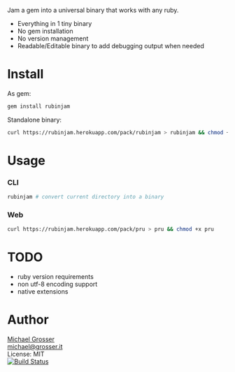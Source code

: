 Jam a gem into a universal binary that works with any ruby.

 - Everything in 1 tiny binary
 - No gem installation
 - No version management
 - Readable/Editable binary to add debugging output when needed

Install
=======

As gem:

```Bash
gem install rubinjam
```

Standalone binary:

```Bash
curl https://rubinjam.herokuapp.com/pack/rubinjam > rubinjam && chmod +x rubinjam
```

Usage
=====

### CLI

```Bash
rubinjam # convert current directory into a binary
```

### Web

```Bash
curl https://rubinjam.herokuapp.com/pack/pru > pru && chmod +x pru
```

TODO
====
 - ruby version requirements
 - non utf-8 encoding support
 - native extensions

Author
======
[Michael Grosser](http://grosser.it)<br/>
michael@grosser.it<br/>
License: MIT<br/>
[![Build Status](https://travis-ci.org/grosser/rubinjam.png)](https://travis-ci.org/grosser/rubinjam)
